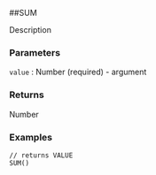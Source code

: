 ##SUM

Description

### Parameters
`value` : Number (required) - argument

### Returns
Number

### Examples
```
// returns VALUE
SUM()
```